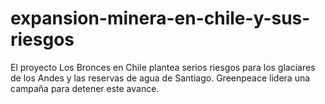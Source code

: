 # expansion-minera-en-chile-y-sus-riesgos
El proyecto Los Bronces en Chile plantea serios riesgos para los glaciares de los Andes y las reservas de agua de Santiago. Greenpeace lidera una campaña para detener este avance.
